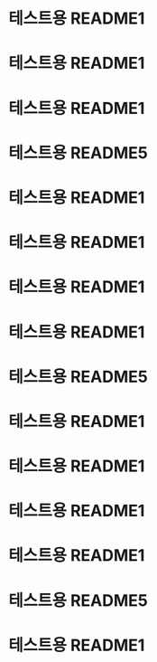 # 테스트용 README1
# 테스트용 README1
# 테스트용 README1
# 테스트용 README5
# 테스트용 README1


# 테스트용 README1
# 테스트용 README1
# 테스트용 README1
# 테스트용 README5
# 테스트용 README1


# 테스트용 README1
# 테스트용 README1
# 테스트용 README1
# 테스트용 README5
# 테스트용 README1